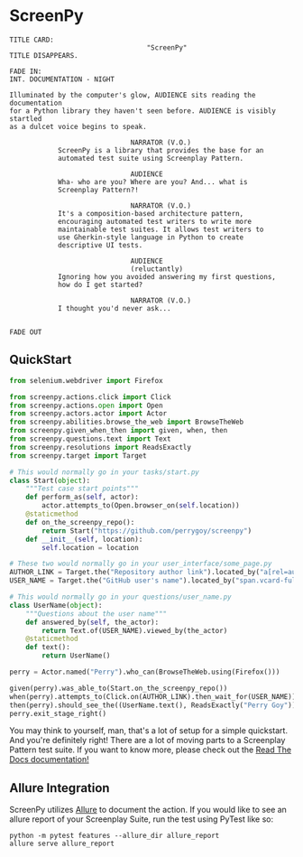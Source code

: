 ScreenPy
========
```
TITLE CARD:
                                  "ScreenPy"
TITLE DISAPPEARS.
                                                                      FADE IN:
INT. DOCUMENTATION - NIGHT

Illuminated by the computer's glow, AUDIENCE sits reading the documentation
for a Python library they haven't seen before. AUDIENCE is visibly startled
as a dulcet voice begins to speak.

                              NARRATOR (V.O.)
            ScreenPy is a library that provides the base for an
            automated test suite using Screenplay Pattern.

                              AUDIENCE
            Wha- who are you? Where are you? And... what is
            Screenplay Pattern?!

                              NARRATOR (V.O.)
            It's a composition-based architecture pattern,
            encouraging automated test writers to write more
            maintainable test suites. It allows test writers to
            use Gherkin-style language in Python to create
            descriptive UI tests.

                              AUDIENCE
                              (reluctantly)
            Ignoring how you avoided answering my first questions,
            how do I get started?

                              NARRATOR (V.O.)
            I thought you'd never ask...

                                                                      FADE OUT
```

QuickStart
----------
```python
from selenium.webdriver import Firefox

from screenpy.actions.click import Click
from screenpy.actions.open import Open
from screenpy.actors.actor import Actor
from screenpy.abilities.browse_the_web import BrowseTheWeb
from screenpy.given_when_then import given, when, then
from screenpy.questions.text import Text
from screenpy.resolutions import ReadsExactly
from screenpy.target import Target

# This would normally go in your tasks/start.py
class Start(object):
    """Test case start points"""
    def perform_as(self, actor):
        actor.attempts_to(Open.browser_on(self.location))
    @staticmethod
    def on_the_screenpy_repo():
        return Start("https://github.com/perrygoy/screenpy")
    def __init__(self, location):
        self.location = location

# These two would normally go in your user_interface/some_page.py
AUTHOR_LINK = Target.the("Repository author link").located_by("a[rel=author]")
USER_NAME = Target.the("GitHub user's name").located_by("span.vcard-fullname")

# This would normally go in your questions/user_name.py
class UserName(object):
    """Questions about the user name"""
    def answered_by(self, the_actor):
        return Text.of(USER_NAME).viewed_by(the_actor)
    @staticmethod
    def text():
        return UserName()

perry = Actor.named("Perry").who_can(BrowseTheWeb.using(Firefox()))

given(perry).was_able_to(Start.on_the_screenpy_repo())
when(perry).attempts_to(Click.on(AUTHOR_LINK).then_wait_for(USER_NAME))
then(perry).should_see_the((UserName.text(), ReadsExactly("Perry Goy")),)
perry.exit_stage_right()
```

You may think to yourself, man, that's a lot of setup for a simple quickstart. And you're definitely right! There are a lot of moving parts to a Screenplay Pattern test suite. If you want to know more, please check out the [Read The Docs documentation!](https://screenpy-docs.readthedocs.io/en/stable/)


Allure Integration
------------------

ScreenPy utilizes [Allure](https://github.com/allure-framework) to document the action. If you would like to see an allure report of your Screenplay Suite, run the test using PyTest like so:

    python -m pytest features --allure_dir allure_report
    allure serve allure_report
